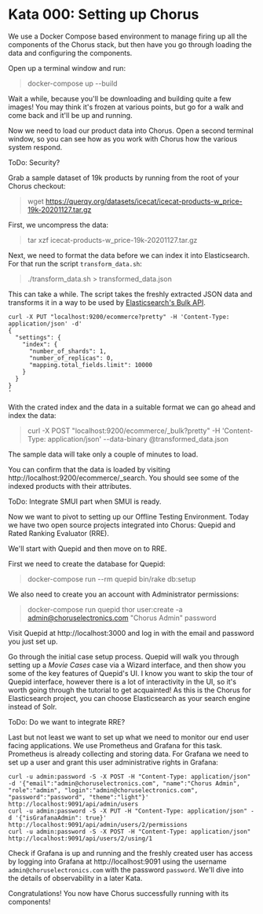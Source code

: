# Kata 000: Setting up Chorus

We use a Docker Compose based environment to manage firing up all the components of the Chorus stack, but then have you go through loading the data and configuring the components.

Open up a terminal window and run:
> docker-compose up --build

Wait a while, because you'll be downloading and building quite a few images!  You may think it's frozen at various points, but go for a walk and come back and it'll be up and running.

Now we need to load our product data into Chorus.  Open a second terminal window, so you can see how as you work with Chorus how the various system respond.

ToDo: Security?

Grab a sample dataset of 19k products by running from the root of your Chorus checkout:

> wget https://querqy.org/datasets/icecat/icecat-products-w_price-19k-20201127.tar.gz

First, we uncompress the data:

> tar xzf icecat-products-w_price-19k-20201127.tar.gz

Next, we need to format the data before we can index it into Elasticsearch. For that run the script `transform_data.sh`:

> ./transform_data.sh > transformed_data.json

This can take a while. The script takes the freshly extracted JSON data and transforms it in a way to be used by [Elasticsearch's Bulk API](https://www.elastic.co/guide/en/elasticsearch/reference/current/docs-bulk.html).

```
curl -X PUT "localhost:9200/ecommerce?pretty" -H 'Content-Type: application/json' -d'
{
  "settings": {
    "index": {
      "number_of_shards": 1,  
      "number_of_replicas": 0,
      "mapping.total_fields.limit": 10000 
    }
  }
}
'
```

With the crated index and the data in a suitable format we can go ahead and index the data:

> curl -X POST "localhost:9200/ecommerce/_bulk?pretty" -H 'Content-Type: application/json' --data-binary @transformed_data.json

The sample data will take only a couple of minutes to load.

You can confirm that the data is loaded by visiting http://localhost:9200/ecommerce/_search. You should see some of the indexed products with their attributes.

ToDo: Integrate SMUI part when SMUI is ready.

Now we want to pivot to setting up our Offline Testing Environment.  Today we have two open source projects integrated into Chorus: Quepid and Rated Ranking Evaluator (RRE).

We'll start with Quepid and then move on to RRE.

First we need to create the database for Quepid:

> docker-compose run --rm quepid bin/rake db:setup

We also need to create you an account with Administrator permissions:

> docker-compose run quepid thor user:create -a admin@choruselectronics.com "Chorus Admin" password

Visit Quepid at http://localhost:3000 and log in with the email and password you just set up.

Go through the initial case setup process.  Quepid will walk you through setting up a _Movie Cases_ case via a Wizard interface, and then show you some of the key features of Quepid's UI.  I know you want to skip the tour of Quepid interface, however there is a lot of interactivity in the UI, so it's worth going through the tutorial to get acquainted! As this is the Chorus for Elasticsearch project, you can choose Elasticsearch as your search engine instead of Solr.

ToDo: Do we want to integrate RRE?

Last but not least we want to set up what we need to monitor our end user facing applications. We use Prometheus and Grafana for this task. Prometheus is already collecting and storing data. For Grafana we need to set up a user and grant this user administrative rights in Grafana:

```
curl -u admin:password -S -X POST -H "Content-Type: application/json" -d '{"email":"admin@choruselectronics.com", "name":"Chorus Admin", "role":"admin", "login":"admin@choruselectronics.com", "password":"password", "theme":"light"}' http://localhost:9091/api/admin/users
curl -u admin:password -S -X PUT -H "Content-Type: application/json" -d '{"isGrafanaAdmin": true}' http://localhost:9091/api/admin/users/2/permissions
curl -u admin:password -S -X POST -H "Content-Type: application/json" http://localhost:9091/api/users/2/using/1
```

Check if Grafana is up and running and the freshly created user has access by logging into Grafana at http://localhost:9091 using the username `admin@choruselectronics.com` with the password `password`. We'll dive into the details of observability in a later Kata.

Congratulations! You now have Chorus successfully running with its components!
